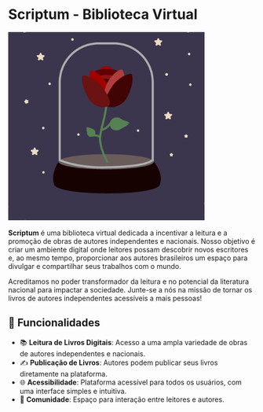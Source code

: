# Scriptum - Biblioteca Virtual

<img src="./hackaton-logo.png" alt="Logo" width="400px">


**Scriptum** é uma biblioteca virtual dedicada a incentivar a leitura e a promoção de obras de autores independentes e nacionais. Nosso objetivo é criar um ambiente digital onde leitores possam descobrir novos escritores e, ao mesmo tempo, proporcionar aos autores brasileiros um espaço para divulgar e compartilhar seus trabalhos com o mundo.

Acreditamos no poder transformador da leitura e no potencial da literatura nacional para impactar a sociedade. Junte-se a nós na missão de tornar os livros de autores independentes acessíveis a mais pessoas!

## 🚀 Funcionalidades

- 📚 **Leitura de Livros Digitais**: Acesso a uma ampla variedade de obras de autores independentes e nacionais.
- ✍️ **Publicação de Livros**: Autores podem publicar seus livros diretamente na plataforma.
- 🌐 **Acessibilidade**: Plataforma acessível para todos os usuários, com uma interface simples e intuitiva.
- 💬 **Comunidade**: Espaço para interação entre leitores e autores.

